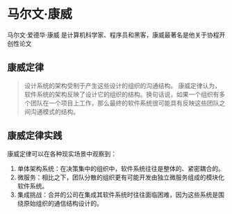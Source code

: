 # 马尔文·康威
马尔文·爱德华·康威 是计算机科学家、程序员和黑客，康威最著名是他关于协程开创性论文 
## 康威定律
> 设计系统的架构受制于产生这些设计的组织的沟通结构。
康威定律认为，软件系统的架构反映了设计它的组织的结构。换句话说，如果一个组织有多个团队在一个项目上工作，那么最终的软件系统很可能具有反映这些团队之间沟通模式的结构。
## 康威定律实践
康威定律可以在各种现实场景中观察到：
1. 单体架构系统：在决策集中的组织中，软件系统往往是整体的、紧密耦合的。
2. 微服务：相比之下，团队分散的组织更有可能开发由独立微服务组成的模块化软件系统。
3. 集成挑战：合并的公司在集成其软件系统时往往面临困难，因为这些系统是围绕原始组织的通信结构设计的。


